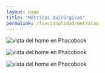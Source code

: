 ```yaml
---
layout: page
title: "Métricas Quirúrgicas"
permalink: /funcionalidad/metricas
---
```


![vista del home en Phacobook](https://docs.phacobook.com/assets/images/analysis/SIA.png)


![vista del home en Phacobook](https://docs.phacobook.com/assets/images/analysis/LOCS_CDE_TOTALCDE.png)


![vista del home en Phacobook](https://docs.phacobook.com/assets/images/analysis/CDE_EDEMA_IOLDIOPTERS.png)
